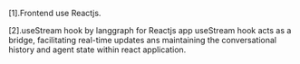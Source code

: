 [1].Frontend use Reactjs.


[2].useStream hook by langgraph for Reactjs app
useStream hook acts as a bridge, facilitating real-time updates ans maintaining the conversational history and agent state within react application.

